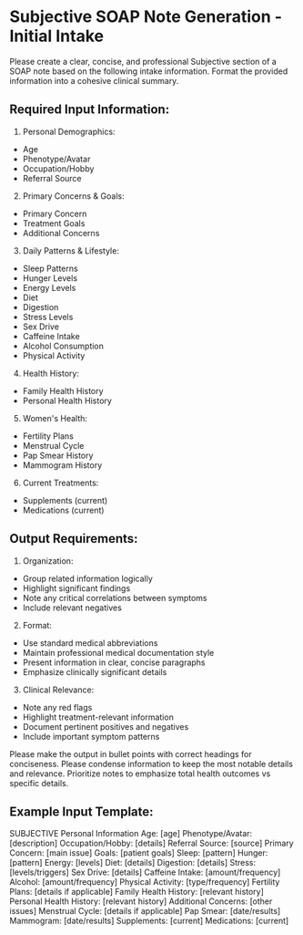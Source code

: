 # Subjective SOAP Note Generation - Initial Intake

Please create a clear, concise, and professional Subjective section of a SOAP note based on the following intake information. Format the provided information into a cohesive clinical summary.

## Required Input Information:

1. Personal Demographics:
- Age
- Phenotype/Avatar
- Occupation/Hobby
- Referral Source

2. Primary Concerns & Goals:
- Primary Concern
- Treatment Goals
- Additional Concerns

3. Daily Patterns & Lifestyle:
- Sleep Patterns
- Hunger Levels
- Energy Levels
- Diet
- Digestion
- Stress Levels
- Sex Drive
- Caffeine Intake
- Alcohol Consumption
- Physical Activity

4. Health History:
- Family Health History
- Personal Health History

5. Women's Health:
- Fertility Plans
- Menstrual Cycle
- Pap Smear History
- Mammogram History

6. Current Treatments:
- Supplements (current)
- Medications (current)

## Output Requirements:

1. Organization:
- Group related information logically
- Highlight significant findings
- Note any critical correlations between symptoms
- Include relevant negatives

2. Format:
- Use standard medical abbreviations
- Maintain professional medical documentation style
- Present information in clear, concise paragraphs
- Emphasize clinically significant details

3. Clinical Relevance:
- Note any red flags
- Highlight treatment-relevant information
- Document pertinent positives and negatives
- Include important symptom patterns

Please make the output in bullet points with correct headings for conciseness. Please condense information to keep the most notable details and relevance. Prioritize notes to emphasize total health outcomes vs specific details. 

## Example Input Template:

SUBJECTIVE
Personal Information
Age: [age]
Phenotype/Avatar: [description]
Occupation/Hobby: [details]
Referral Source: [source]
Primary Concern: [main issue]
Goals: [patient goals]
Sleep: [pattern]
Hunger: [pattern]
Energy: [levels]
Diet: [details]
Digestion: [details]
Stress: [levels/triggers]
Sex Drive: [details]
Caffeine Intake: [amount/frequency]
Alcohol: [amount/frequency]
Physical Activity: [type/frequency]
Fertility Plans: [details if applicable]
Family Health History: [relevant history]
Personal Health History: [relevant history]
Additional Concerns: [other issues]
Menstrual Cycle: [details if applicable]
Pap Smear: [date/results]
Mammogram: [date/results]
Supplements: [current]
Medications: [current]
